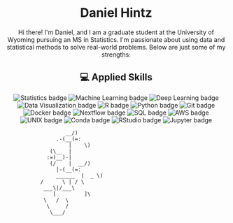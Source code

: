 <h1 align="center"> Daniel Hintz </h1>

<p align="center">
  Hi there! I'm Daniel, and I am a graduate student at the University of Wyoming pursuing an MS in Statistics. I'm passionate about using data and statistical methods to solve real-world problems. Below are just some of my strengths:
</p>

<h2 align="center">💻 Applied Skills</h2>

<p align="center">
  <img src="https://img.shields.io/badge/-Statistics-007ACC?style=flat-square&logo=R&logoColor=white" alt="Statistics badge" />
  <img src="https://img.shields.io/badge/-Machine%20Learning-FF6F00?style=flat-square&logo=TensorFlow&logoColor=white" alt="Machine Learning badge" />
  <img src="https://img.shields.io/badge/-Deep%20Learning-000000?style=flat-square&logo=PyTorch&logoColor=white" alt="Deep Learning badge" />
  <img src="https://img.shields.io/badge/-Data%20Visualization-FFC20A?style=flat-square&logo=Tableau&logoColor=white" alt="Data Visualization badge" />
  <img src="https://img.shields.io/badge/-R-276DC3?style=flat-square&logo=R&logoColor=white" alt="R badge" />
  <img src="https://img.shields.io/badge/-Python-3776AB?style=flat-square&logo=Python&logoColor=white" alt="Python badge" />
  <img src="https://img.shields.io/badge/-Git-F05032?style=flat-square&logo=Git&logoColor=white" alt="Git badge" />
  <img src="https://img.shields.io/badge/-Docker-2496ED?style=flat-square&logo=Docker&logoColor=white" alt="Docker badge" />
  <img src="https://img.shields.io/badge/-Nextflow-00BFFF?style=flat-square&logo=Nextflow&logoColor=white" alt="Nextflow badge" />
  <img src="https://img.shields.io/badge/-SQL-4479A1?style=flat-square&logo=SQL&logoColor=white" alt="SQL badge" />
  <img src="https://img.shields.io/badge/-AWS-232F3E?style=flat-square&logo=AmazonAWS&logoColor=white" alt="AWS badge" />
  <img src="https://img.shields.io/badge/-UNIX-000000?style=flat-square&logo=UNIX&logoColor=white" alt="UNIX badge" />
  <img src="https://img.shields.io/badge/-Conda-44A833?style=flat-square&logo=Conda&logoColor=white" alt="Conda badge" />
  <img src="https://img.shields.io/badge/-RStudio-75AADB?style=flat-square&logo=RStudio&logoColor=white" alt="RStudio badge" />
  <img src="https://img.shields.io/badge/-Jupyter-F37626?style=flat-square&logo=Jupyter&logoColor=white" alt="Jupyter badge" />
</p>

```
			       __/)
			    .-(__(=:
	      		    |    \)
		      (\__  | 
		     :=)__)-|
		      (/    |  __/)
			    |-(__(=:
	      	    ______  |  _ \) 
		   /      \ | / \
		  	___\|/___\
		       [         ]\
			\	/  \
			 \     /
			  \___/

```
		       
<!--
<h2 align="center"> 💼 Work Experience</h2>

<p align="center">
  <strong>RA Project:</
-->


<!--
**DHintz137/DHintz137** is a ✨ _special_ ✨ repository because its `README.md` (this file) appears on your GitHub profile.

Here are some ideas to get you started:

- 🔭 I’m currently working on ...
- 🌱 I’m currently learning ...
- 👯 I’m looking to collaborate on ...
- 🤔 I’m looking for help with ...
- 💬 Ask me about ...
- 📫 How to reach me: ...
- 😄 Pronouns: ...
- ⚡ Fun fact: ...
-->
